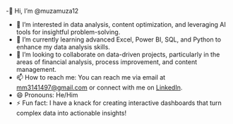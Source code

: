-👋 Hi, I’m @muzamuza12

- 👀 I’m interested in data analysis, content optimization, and leveraging AI tools for insightful problem-solving.
- 🌱 I’m currently learning advanced Excel, Power BI, SQL, and Python to enhance my data analysis skills.
- 💞️ I’m looking to collaborate on data-driven projects, particularly in the areas of financial analysis, process improvement, and content management.
- 📫 How to reach me: You can reach me via email at mm3141497@gmail.com or connect with me on [LinkedIn](https://www.linkedin.com/in/muzammil-72a457223/).
- 😄 Pronouns: He/Him
- ⚡ Fun fact: I have a knack for creating interactive dashboards that turn complex data into actionable insights!

<!---

--->

